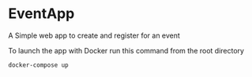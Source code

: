 # EventApp

A Simple web app to create and register for an event

To launch the app with Docker run this command from the root directory

  `docker-compose up`
